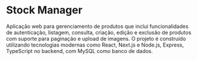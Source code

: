 # Stock Manager
Aplicação web para gerenciamento de produtos que inclui funcionalidades de autenticação, listagem, consulta, criação, edição e exclusão de produtos com suporte para paginação e upload de imagens. O projeto é construído utilizando tecnologias modernas como React, Next.js e Node.js, Express, TypeScript no backend, com MySQL como banco de dados.
